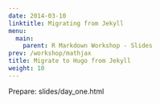 ```yaml
---
date: 2014-03-10
linktitle: Migrating from Jekyll
menu:
  main:
    parent: R Markdown Workshop - Slides
prev: /workshop/mathjax
title: Migrate to Hugo from Jekyll
weight: 10
---
```


Prepare:  slides/day_one.html